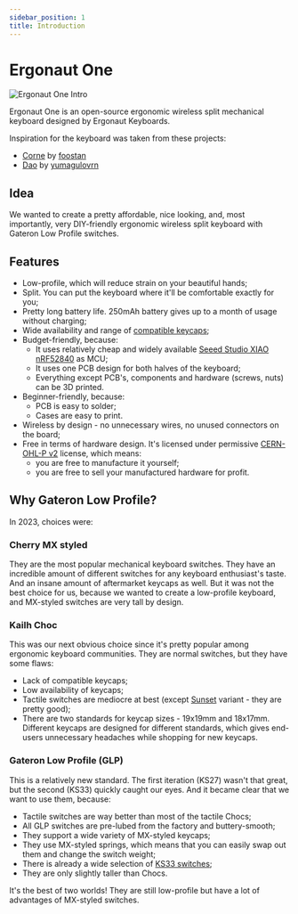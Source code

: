 ```yaml
---
sidebar_position: 1
title: Introduction
---
```


# Ergonaut One

![Ergonaut One Intro](/img/one_intro_header.jpg)

Ergonaut One is an open-source ergonomic wireless split mechanical keyboard designed by Ergonaut Keyboards.

Inspiration for the keyboard was taken from these projects:

* [Corne](https://github.com/foostan/crkbd) by [foostan](https://github.com/foostan)
* [Dao](https://github.com/yumagulovrn/dao-choc-ble) by [yumagulovrn](https://github.com/yumagulovrn)

## Idea

We wanted to create a pretty affordable, nice looking, and, most importantly, very DIY-friendly ergonomic wireless split keyboard with Gateron Low Profile switches.

## Features

* Low-profile, which will reduce strain on your beautiful hands;
* Split. You can put the keyboard where it'll be comfortable exactly for you;
* Pretty long battery life. 250mAh battery gives up to a month of usage without charging;
* Wide availability and range of [compatible keycaps](/docs/switches/gateron-low-profile#keycaps-compatibility);
* Budget-friendly, because:
  * It uses relatively cheap and widely available [Seeed Studio XIAO nRF52840](https://wiki.seeedstudio.com/XIAO_BLE/) as MCU;
  * It uses one PCB design for both halves of the keyboard;
  * Everything except PCB's, components and hardware (screws, nuts) can be 3D printed.
* Beginner-friendly, because:
  * PCB is easy to solder;
  * Cases are easy to print.
* Wireless by design - no unnecessary wires, no unused connectors on the board;
* Free in terms of hardware design. It's licensed under permissive [CERN-OHL-P v2](https://ohwr.org/cern_ohl_p_v2.pdf) license, which means:
  * you are free to manufacture it yourself;
  * you are free to sell your manufactured hardware for profit.

## Why Gateron Low Profile?

In 2023, choices were:

### Cherry MX styled

They are the most popular mechanical keyboard switches. They have an incredible amount of different switches for any keyboard enthusiast's taste. And an insane amount of aftermarket keycaps as well. But it was not the best choice for us, because we wanted to create a low-profile keyboard, and MX-styled switches are very tall by design.

### Kailh Choc

This was our next obvious choice since it's pretty popular among ergonomic keyboard communities. They are normal switches, but they have some flaws:

* Lack of compatible keycaps;
* Low availability of keycaps;
* Tactile switches are mediocre at best (except [Sunset](https://lowprokb.ca/products/sunset-tactile-choc-switches) variant - they are pretty good);
* There are two standards for keycap sizes - 19x19mm and 18x17mm. Different keycaps are designed for different standards, which gives end-users unnecessary headaches while shopping for new keycaps.

### Gateron Low Profile (GLP)

This is a relatively new standard. The first iteration (KS27) wasn't that great, but the second (KS33) quickly caught our eyes. And it became clear that we want to use them, because:

* Tactile switches are way better than most of the tactile Chocs;
* All GLP switches are pre-lubed from the factory and buttery-smooth;
* They support a wide variety of MX-styled keycaps;
* They use MX-styled springs, which means that you can easily swap out them and change the switch weight;
* There is already a wide selection of [KS33 switches](/docs/switches/gateron-low-profile#ks-33-v2);
* They are only slightly taller than Chocs.

It's the best of two worlds! They are still low-profile but have a lot of advantages of MX-styled switches.
